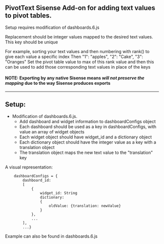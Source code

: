 ## PivotText Sisense Add-on for adding text values to pivot tables.

Setup requires modification of dashboards.6.js

Replacement should be integer values mapped to the desired text values. This key should be unique

For example, sorting your text values and then numbering with rank() to give each value a specific index
Then "1": "apples", "2": "Cake", "3": "Oranges"
Set the pivot table value to max of this rank value and then this can be used to add those corresponding text values in place of the keys

#### NOTE: Exporting by any native Sisense means *will not preserve the mapping* due to the way Sisense produces exports

---

## Setup:
* Modification of dashboards.6.js. 
  * Add dashboard and widget information to dashboardConfigs object
  * Each dashboard should be used as a key in dashboardConfigs, with value an array of widget objects
  * Each widget object should have widget_id and a dictionary object
  * Each dictionary object should have the integer value as a key with a translation object
  * The translation object maps the new text value to the "translation" key

A visual representation:


		dashboardConfigs = {
			dashboard_id: 
			[
				{
					widget_id: String
					dictionary: 
					{
						oldValue: {translation: newValue}
					}
				},
				...
			],
			...}

Example can also be found in dashboards.6.js